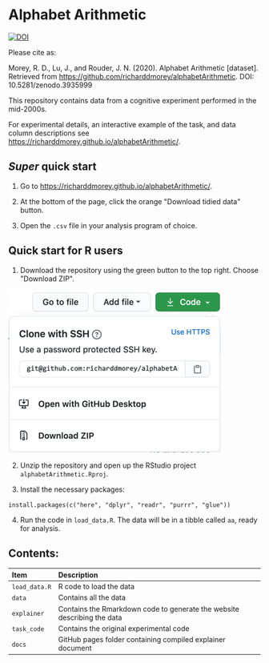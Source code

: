 # Alphabet Arithmetic 

[![DOI](https://zenodo.org/badge/DOI/10.5281/zenodo.3935999.svg)](https://doi.org/10.5281/zenodo.3935999)

Please cite as:

Morey, R. D., Lu, J., and Rouder, J. N. (2020). Alphabet Arithmetic [dataset]. 
Retrieved from https://github.com/richarddmorey/alphabetArithmetic. DOI: 10.5281/zenodo.3935999

This repository contains data from a cognitive experiment performed in the mid-2000s. 

For experimental details, an interactive example of the task, and data column descriptions see https://richarddmorey.github.io/alphabetArithmetic/.

## *Super* quick start

1. Go to https://richarddmorey.github.io/alphabetArithmetic/.

2. At the bottom of the page, click the orange "Download tidied data" button.

3. Open the `.csv` file in your analysis program of choice.

## Quick start for R users

1. Download the repository using the green button to the top right. Choose "Download ZIP".

![Choose "Download ZIP"](https://raw.githubusercontent.com/richarddmorey/alphabetArithmetic/master/explainer/include/img/download_code.png)

2. Unzip the repository and open up the RStudio project `alphabetArithmetic.Rproj`.

3. Install the necessary packages:

```
install.packages(c("here", "dplyr", "readr", "purrr", "glue"))
```

4. Run the code in `load_data.R`. The data will be in a tibble called `aa`, ready for analysis.

## Contents:

| Item         | Description                             |
|:-------------|:----------------------------------------|
| `load_data.R`| R code to load the data
| `data`       | Contains all the data                   |
| `explainer`  | Contains the Rmarkdown code to generate the website describing the data |
| `task_code`  | Contains the original experimental code |
| `docs`       | GitHub pages folder containing compiled explainer document |




